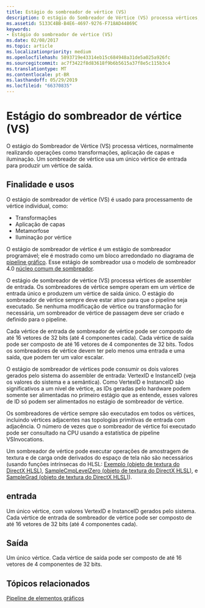```yaml
---
title: Estágio do sombreador de vértice (VS)
description: O estágio do Sombreador de Vértice (VS) processa vértices, normalmente realizando operações como transformações, aplicação de capas e iluminação. Um sombreador de vértice usa um único vértice de entrada para produzir um vértice de saída.
ms.assetid: 5133C4BB-B4E6-4697-9276-F718AD44869C
keywords:
- Estágio do sombreador de vértice (VS)
ms.date: 02/08/2017
ms.topic: article
ms.localizationpriority: medium
ms.openlocfilehash: 5893719e43314eb15c684948a31de5a025a926fc
ms.sourcegitcommit: ac7f3422f8d83618f9b6b5615a37f8e5c115b3c4
ms.translationtype: MT
ms.contentlocale: pt-BR
ms.lasthandoff: 05/29/2019
ms.locfileid: "66370835"
---
```

# <a name="vertex-shader-vs-stage"></a>Estágio do sombreador de vértice (VS)


O estágio do Sombreador de Vértice (VS) processa vértices, normalmente realizando operações como transformações, aplicação de capas e iluminação. Um sombreador de vértice usa um único vértice de entrada para produzir um vértice de saída.

## <a name="span-idpurposeandusesspanspan-idpurposeandusesspanspan-idpurposeandusesspanpurpose-and-uses"></a><span id="Purpose_and_uses"></span><span id="purpose_and_uses"></span><span id="PURPOSE_AND_USES"></span>Finalidade e usos


O estágio de sombreador de vértice (VS) é usado para processamento de vértice individual, como:

-   Transformações
-   Aplicação de capas
-   Metamorfose
-   Iluminação por vértice

O estágio de sombreador de vértice é um estágio de sombreador programável; ele é mostrado como um bloco arredondado no diagrama de [pipeline gráfico](graphics-pipeline.md). Esse estágio de sombreador usa o modelo de sombreador 4.0 [núcleo comum de sombreador](https://docs.microsoft.com/windows/desktop/direct3dhlsl/dx-graphics-hlsl-common-core).

O estágio de sombreador de vértice (VS) processa vértices de assembler de entrada. Os sombreadores de vértice sempre operam em um vértice de entrada único e produzem um vértice de saída único. O estágio do sombreador de vértice sempre deve estar ativo para que o pipeline seja executado. Se nenhuma modificação de vértice ou transformação for necessária, um sombreador de vértice de passagem deve ser criado e definido para o pipeline.

Cada vértice de entrada de sombreador de vértice pode ser composto de até 16 vetores de 32 bits (até 4 componentes cada). Cada vértice de saída pode ser composto de até 16 vetores de 4 componentes de 32 bits. Todos os sombreadores de vértice devem ter pelo menos uma entrada e uma saída, que podem ter um valor escalar.

O estágio de sombreador de vértices pode consumir os dois valores gerados pelo sistema do assembler de entrada: VertexID e InstanceID (veja os valores do sistema e a semântica). Como VertexID e InstanceID são significativos a um nível de vértice, as IDs geradas pelo hardware podem somente ser alimentadas no primeiro estágio que as entende, esses valores de ID só podem ser alimentados no estágio de sombreador de vértice.

Os sombreadores de vértice sempre são executados em todos os vértices, incluindo vértices adjacentes nas topologias primitivas de entrada com adjacência. O número de vezes que o sombreador de vértice foi executado pode ser consultado na CPU usando a estatística de pipeline VSInvocations.

Um sombreador de vértice pode executar operações de amostragem de textura e de carga onde derivados do espaço de tela não são necessários (usando funções intrínsecas do HLSL: [Exemplo (objeto de textura do DirectX HLSL)](https://docs.microsoft.com/windows/desktop/direct3dhlsl/dx-graphics-hlsl-to-sample), [SampleCmpLevelZero (objeto de textura do DirectX HLSL)](https://docs.microsoft.com/windows/desktop/direct3dhlsl/dx-graphics-hlsl-to-samplecmplevelzero), e [SampleGrad (objeto de textura do DirectX HLSL)](https://docs.microsoft.com/windows/desktop/direct3dhlsl/dx-graphics-hlsl-to-samplegrad)).

## <a name="span-idinputspanspan-idinputspanspan-idinputspaninput"></a><span id="Input"></span><span id="input"></span><span id="INPUT"></span>entrada


Um único vértice, com valores VertexID e InstanceID gerados pelo sistema. Cada vértice de entrada de sombreador de vértice pode ser composto de até 16 vetores de 32 bits (até 4 componentes cada).

## <a name="span-idoutputspanspan-idoutputspanspan-idoutputspanoutput"></a><span id="Output"></span><span id="output"></span><span id="OUTPUT"></span>Saída


Um único vértice. Cada vértice de saída pode ser composto de até 16 vetores de 4 componentes de 32 bits.

## <a name="span-idrelated-topicsspanrelated-topics"></a><span id="related-topics"></span>Tópicos relacionados


[Pipeline de elementos gráficos](graphics-pipeline.md)

 

 




